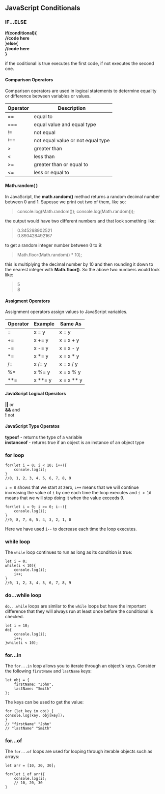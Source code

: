 ## JavaScript Conditionals
<h3>IF...ELSE</h3>

<b> if(conditional){  
 //code here   
}else{  
    //code here  
}</b>  

if the coditional is true executes the first code, if not executes the second one.
<h4>Comparison Operators</h4>
Comparison operators are used in logical statements to determine equality or difference between variables or values.

| Operator | Description |
|---|---|
| == | equal to |
| === | equal value and equal type |
| !=  | not equal |
| !== | not equal value or not equal type |
| >  | greater than|
| < | less than |
| >= | greater than or equal to|
| <= | less or equal to |

<h4>Math.random( )</h4>
In JavaScript, the <b>math.random()</b> method returns a random decimal number between 0 and 1.
Suposse we print out two of them, like so:   

>console.log(Math.random());
>console.log(Math.random());  
 
 the output would have two different numbers and that look something like:
 > 0.345268902521  
 > 0.890428492167

 to get a random integer number between 0 to 9:
 >Math.floor(Math.random() * 10);

this is multiplying the decimal number by 10 and then rounding it down to the nearest integer with <b>Math.floor()</b>. So the above two numbers would look like:
> 5  
> 8

<h4>Assigment Operators</h4>
Assignment operators assign values to JavaScript variables.<br>

| Operator | Example | Same As |
|---|---|---|
| = | x = y | x = y |
| += | x += y | x = x + y |
| -= | x -= y | x = x - y |
| *= | x *= y | x = x * y |
| /= | x /= y | x = x / y |
| %= | x %= y | x = x % y |
| **= | x **= y| x = x ** y |

<h4>JavaScript Logical Operators</h4>

<b>||</b> or  
<b>&&</b> and  
<b>!</b> not

<h4>JavaScript Type Operatos</h4>
<b>typeof</b> - returns the type of a variable  <br>
<b>instanceof</b> - returns true if an object is an instance of an object type<br>

<h3>for loop</h3>

```
for(let i = 0; i < 10; i++){
    console.log(i);
}
//0, 1, 2, 3, 4, 5, 6, 7, 8, 9
```
`i = 0` shows that we start at zero, `i++` means that we will continue increasing the value of `i` by one each time the loop executes and `i < 10` means that we will stop doing it when the value exceeds 9.<br>

```
for(let i = 9; i >= 0; i--){
    console.log(i);
}
//9, 8, 7, 6, 5, 4, 3, 2, 1, 0
```
Here we have used `i--` to decrease each time the loop executes.<br>

<h3>while loop</h3>

The `while` loop continues to run as long as its condition is true:

```
let i = 0;
while(i < 10){
    console.log(i);
    i++;
}
//0, 1, 2, 3, 4, 5, 6, 7, 8, 9
```
<h3>do...while loop</h3>

`do...while` loops are similar to the `while` loops but have the important difference that they will always run at least once before the conditional is checked.<br>

```
let i = 10;
do{
    console.log(i);
    i++;
}while(i < 10);
```
<h3>for...in</h3>

The `for...in` loop allows you to iterate through an object´s keys. Consider the following `firstName` and `lastName` keys:
```
let obj = {
    firstName: "John",
    lastName: "Smith"
};
```
The keys can be used to get the value:

```
for (let key in obj) {
console.log(key, obj[key]);
}
// "firstName" "John"
// "lastName" "Smith"
```
<h3>for...of</h3>

The `for...of` loops are used for looping through iterable objects such as arrays:

```
let arr = [10, 20, 30];

for(let i of arr){
    console.log(i);
    // 10, 20, 30
}
```
